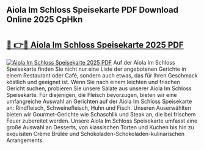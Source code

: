 ## Aiola Im Schloss Speisekarte PDF Download Online 2025 CpHkn

# <h2><a href="http://gcbfa9p.nevu.top/?p=Aiola+Im+Schloss+Speisekarte">🔗 👉🔴 Aiola Im Schloss Speisekarte 2025 PDF</a></h2>

[![Aiola Im Schloss Speisekarte 2025 PDF](https://i.imgur.com/dBaPXMq.png)](http://gcbfa9p.nevu.top/?p=Aiola+Im+Schloss+Speisekarte)
Auf der Aiola Im Schloss Speisekarte finden Sie nicht nur eine Liste der angebotenen Gerichte in einem Restaurant oder Café, sondern auch etwas, das für Ihren Geschmack köstlich und geeignet ist. Wenn Sie nach einem leichten und frischen Gericht suchen, probieren Sie unsere Salate aus unserer Aiola Im Schloss Speisekarte. Für diejenigen, die Fleisch bevorzugen, bieten wir eine umfangreiche Auswahl an Gerichten auf der Aiola Im Schloss Speisekarte an: Rindfleisch, Schweinefleisch, Huhn und Fisch. Unseren Auserwählten bieten wir Gourmet-Gerichte wie Schaschlik und Steak an, die bei frischem Feuer zubereitet werden. Unsere Aiola Im Schloss Speisekarte umfasst eine große Auswahl an Desserts, von klassischen Torten und Kuchen bis hin zu exquisiten Crème Brûlée und Schokoladen-Schokoladen-kulinarischen Arrangements.

